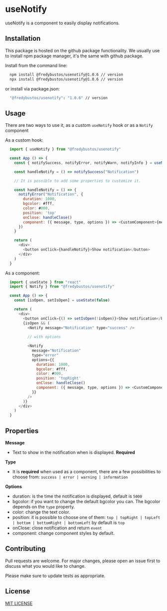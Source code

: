 # useNotify 

useNotify is a component to easily display notifications. 

## Installation

This package is hosted on the github package functionality. We usually use to install npm package manager, it's the same with github package.

Install from the command line:
```bash
  npm install @fredybustos/usenotify@1.0.6 // version
  npx install @fredybustos/usenotify@1.0.6 // version
```

or install via package.json:
```bash
  "@fredybustos/usenotify": "1.0.6" // version
```

## Usage

There are two ways to use it, as a custom `useNotify` hook or as a `Notify` component

As a custom hook:
```js
  import { useNotify } from "@fredybustos/usenotify"

  const App () => {
    const { notifySuccess, notifyError, notifyWarn, notifyInfo } = useNotify()

    const handleNotify = () => notifySuccess("Notification")

    // It is possible to add some properties to customize it.

    const handleNotify = () => {
      notifyError("Notification", {
        duration: 1000,
        bgcolor: #fff,
        color: #000,
        position: 'top'
        onClose: handleClose()
        component: ({ message, type, options }) => <CustomComponent>{message}</CustomComponent>
      })
    }

    return (
      <div>
        <button onClick={handleNotify}>Show notification</button>
      </div>
    )
  }  
```

As a component:
```js
  import { useState } from "react"
  import { Notify } from "@fredybustos/usenotify"

  const App () => {
    const [isOpen, setIsOpen] = useState(false)

    return (
      <div>
        <button onClick={() => setIsOpen(!isOpen)}>Show notification</button>
        {isOpen && (
          <Notify message="Notification" type="success" />
          
          // with options

          <Notify 
            message="Notification"
            type="error" 
            options={{
              duration: 1000,
              bgcolor: #fff,
              color: #000,
              position: 'topRight'
              onClose: handleClose()
              component: ({ message, type, options }) => <CustomComponent>{message}</CustomComponent>
            }}
          />
        )}
      </div>
    )
  }  
```

## Properties

**Message**
  - Text to show in the notification when is displayed. **Required**

**Type**
  - It is **required** when used as a component, there are a few possibilities to choose from: `success | error | warning | information`

**Options**
  - duration: is the time the notification is displayed, default is `5000`
  - bgcolor: if you want to change the default bgcolor you can. The bgcolor depends on the `type` property.
  - color: change the text color.
  - position: it is possible to choose one of them: `top | topRight | topLeft | bottom | bottomRight | bottomLeft` by default is `top`
  - onClose: close notification and return `event`
  - component: change component styles by default.

## Contributing

Pull requests are welcome. For major changes, please open an issue first
to discuss what you would like to change.

Please make sure to update tests as appropriate.


## License

[MIT LICENSE](../../../blob/main/LICENSE)
